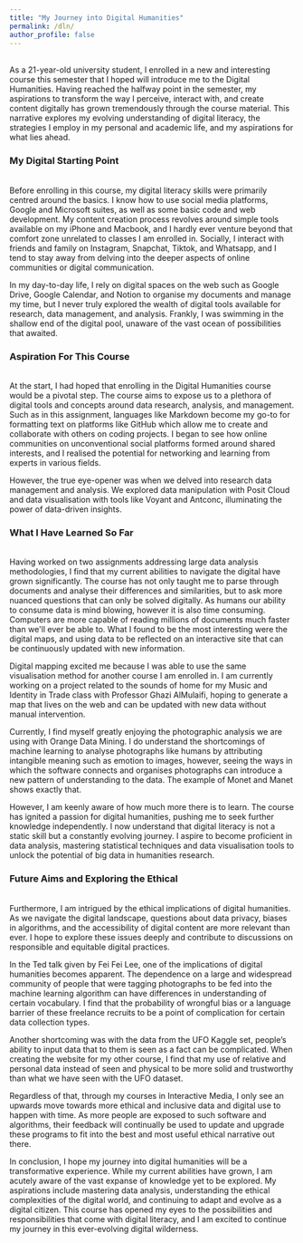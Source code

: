 ```yaml
---
title: "My Journey into Digital Humanities"
permalink: /dln/
author_profile: false
---
```

<br/>
As a 21-year-old university student, I enrolled in a new and interesting course this semester that I hoped will introduce me to the Digital Humanities. Having reached the halfway point in the semester, my aspirations to transform the way I perceive, interact with, and create content digitally has grown tremendously through the course material. This narrative explores my evolving understanding of digital literacy, the strategies I employ in my personal and academic life, and my aspirations for what lies ahead.

### My Digital Starting Point
<br/>
Before enrolling in this course, my digital literacy skills were primarily centred around the basics. I know how to use social media platforms, Google and Microsoft suites, as well as some basic code and web development. My content creation process revolves around simple tools available on my iPhone and Macbook, and I hardly ever venture beyond that comfort zone unrelated to classes I am enrolled in. Socially, I interact with friends and family on Instagram, Snapchat, Tiktok, and Whatsapp, and I tend to stay away from delving into the deeper aspects of online communities or digital communication.

In my day-to-day life, I rely on digital spaces on the web such as Google Drive, Google Calendar, and Notion to organise my documents and manage my time, but I never truly explored the wealth of digital tools available for research, data management, and analysis. Frankly, I was swimming in the shallow end of the digital pool, unaware of the vast ocean of possibilities that awaited.

### Aspiration For This Course
<br/>
At the start, I had hoped that enrolling in the Digital Humanities course would be a pivotal step. The course aims to expose us to a plethora of digital tools and concepts around data research, analysis, and management. Such as in this assignment, languages like Markdown become my go-to for formatting text on platforms like GitHub which allow me to create and collaborate with others on coding projects. I began to see how online communities on unconventional social platforms formed around shared interests, and I realised the potential for networking and learning from experts in various fields.

However, the true eye-opener was when we delved into research data management and analysis. We explored data manipulation with Posit Cloud and data visualisation with tools like Voyant and Antconc, illuminating the power of data-driven insights.

### What I Have Learned So Far
<br/>
Having worked on two assignments addressing large data analysis methodologies, I find that my current abilities to navigate the digital have grown significantly. The course has not only taught me to parse through documents and analyse their differences and similarities, but to ask more nuanced questions that can only be solved digitally. As humans our ability to consume data is mind blowing, however it is also time consuming. Computers are more capable of reading millions of documents much faster than we'll ever be able to. What I found to be the most interesting were the digital maps, and using data to be reflected on an interactive site that can be continuously updated with new information. 

Digital mapping excited me because I was able to use the same visualisation method for another course I am enrolled in. I am currently working on a project related to the sounds of home for my Music and Identity in Trade class with Professor Ghazi AlMulaifi, hoping to generate a map that lives on the web and can be updated with new data without manual intervention. 

Currently, I find myself greatly enjoying the photographic analysis we are using with Orange Data Mining. I do understand the shortcomings of machine learning to analyse photographs like humans by attributing intangible meaning such as emotion to images, however, seeing the ways in which the software connects and organises photographs can introduce a new pattern of understanding to the data. The example of Monet and Manet shows exactly that. 

However, I am keenly aware of how much more there is to learn. The course has ignited a passion for digital humanities, pushing me to seek further knowledge independently. I now understand that digital literacy is not a static skill but a constantly evolving journey. I aspire to become proficient in data analysis, mastering statistical techniques and data visualisation tools to unlock the potential of big data in humanities research.

### Future Aims and Exploring the Ethical
<br/>
Furthermore, I am intrigued by the ethical implications of digital humanities. As we navigate the digital landscape, questions about data privacy, biases in algorithms, and the accessibility of digital content are more relevant than ever. I hope to explore these issues deeply and contribute to discussions on responsible and equitable digital practices.

In the Ted talk given by Fei Fei Lee, one of the implications of digital humanities becomes apparent. The dependence on a large and widespread community of people that were tagging photographs to be fed into the machine learning algorithm can have differences in understanding of certain vocabulary. I find that the probability of wrongful bias or a language barrier of these freelance recruits to be a point of complication for certain data collection types. 

Another shortcoming was with the data from the UFO Kaggle set, people’s ability to input data that to them is seen as a fact can be complicated. When creating the website for my other course, I find that my use of relative and personal data instead of seen and physical to be more solid and trustworthy than what we have seen with the UFO dataset. 

Regardless of that, through my courses in Interactive Media, I only see an upwards move towards more ethical and inclusive data and digital use to happen with time. As more people are exposed to such software and algorithms, their feedback will continually be used to update and upgrade these programs to fit into the best and most useful ethical narrative out there. 

In conclusion, I hope my journey into digital humanities will be a transformative experience. While my current abilities have grown, I am acutely aware of the vast expanse of knowledge yet to be explored. My aspirations include mastering data analysis, understanding the ethical complexities of the digital world, and continuing to adapt and evolve as a digital citizen. This course has opened my eyes to the possibilities and responsibilities that come with digital literacy, and I am excited to continue my journey in this ever-evolving digital wilderness.
